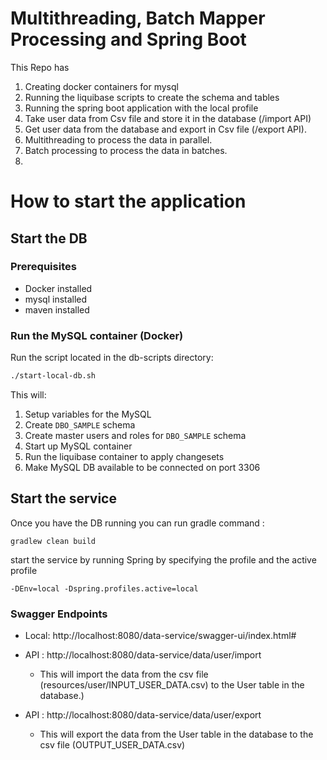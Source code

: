 # Multithreading, Batch Mapper Processing and Spring Boot
This Repo has 

1. Creating docker containers for mysql
2. Running the liquibase scripts to create the schema and tables
3. Running the spring boot application with the local profile
4. Take user data from Csv file and store it in the database (/import API)
5. Get user data from the database and export in Csv file (/export API).
6. Multithreading to process the data in parallel.
7. Batch processing to process the data in batches.
8. 

# How to start the application

## Start the DB

### Prerequisites

* Docker installed
* mysql installed
* maven installed

### Run the MySQL container (Docker)

Run the script located in the db-scripts directory:

```bash
./start-local-db.sh
```

This will:

1. Setup variables for the MySQL
2. Create `DBO_SAMPLE` schema
3. Create master users and roles for `DBO_SAMPLE` schema
4. Start up MySQL container
5. Run the liquibase container to apply changesets
6. Make MySQL DB available to be connected on port 3306

## Start the service

Once you have the DB running you can
run gradle command :

```
gradlew clean build
```

start the service by running Spring by specifying the profile and the active profile

```
-DEnv=local -Dspring.profiles.active=local
```

### Swagger Endpoints

- Local: http://localhost:8080/data-service/swagger-ui/index.html#

- API : http://localhost:8080/data-service/data/user/import 
  - This will import the data from the csv file (resources/user/INPUT_USER_DATA.csv) to the User table in the database.)
- API : http://localhost:8080/data-service/data/user/export
  - This will export the data from the User table in the database to the csv file (OUTPUT_USER_DATA.csv)
